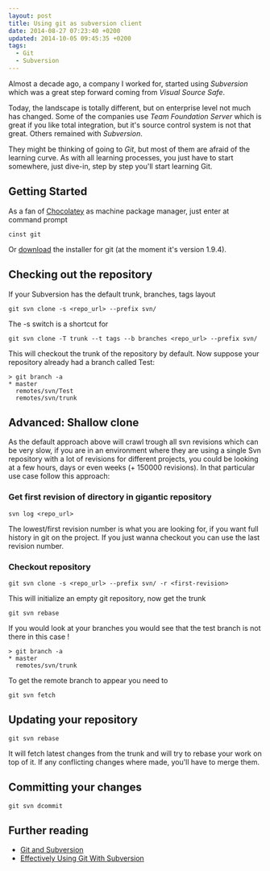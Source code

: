 ```yaml
---
layout: post
title: Using git as subversion client
date: 2014-08-27 07:23:40 +0200
updated: 2014-10-05 09:45:35 +0200
tags:
  - Git
  - Subversion
---
```


Almost a decade ago, a company I worked for, started using _Subversion_ which was a great step forward coming from _Visual Source Safe_.

Today, the landscape is totally different, but on enterprise level not much has changed. Some of the companies use _Team Foundation Server_ which is great if you like total integration, but it's source control system is not that great.
Others remained with _Subversion_.

They might be thinking of going to _Git_, but most of them are afraid of the learning curve. As with all learning processes, you just have to start somewhere, just dive-in, step by step you'll start learning Git.

## Getting Started

As a fan of [Chocolatey](http://chocolatey.org) as machine package manager, just enter at command prompt

```shell
cinst git
```

Or [download](http://msysgit.github.io) the installer for git (at the moment it's version 1.9.4).

## Checking out the repository

If your Subversion has the default trunk, branches, tags layout

```shell
git svn clone -s <repo_url> --prefix svn/
```

The -s switch is a shortcut for

```shell
git svn clone -T trunk --t tags --b branches <repo_url> --prefix svn/
```

This will checkout the trunk of the repository by default. Now suppose your repository already had a branch called Test:

```shell
> git branch -a
* master
  remotes/svn/Test
  remotes/svn/trunk
```

## Advanced: Shallow clone

As the default approach above will crawl trough all svn revisions which can be very slow, if you are in an environment where they are using a single Svn repository with a lot of revisions for different projects, you could be looking at a few hours, days or even weeks (+ 150000 revisions). In that particular use case follow this approach:

### Get first revision of directory in gigantic repository

```shell
svn log <repo_url>
```

The lowest/first revision number is what you are looking for, if you want full history in git on the project. If you just wanna checkout you can use the last revision number.

### Checkout repository

```shell
git svn clone -s <repo_url> --prefix svn/ -r <first-revision>
```

This will initialize an empty git repository, now get the trunk

```shell
git svn rebase
```

If you would look at your branches you would see that the test branch is not there in this case !

```shell
> git branch -a
* master
  remotes/svn/trunk
```

To get the remote branch to appear you need to

```shell
git svn fetch
```

## Updating your repository

```shell
git svn rebase
```

It will fetch latest changes from the trunk and will try to rebase your work on top of it. If any conflicting changes where made, you'll have to merge them.

## Committing your changes

```shell
git svn dcommit
```

## Further reading

- [Git and Subversion](http://git-scm.com/book/en/Git-and-Other-Systems-Git-and-Subversion)
- [Effectively Using Git With Subversion](http://viget.com/extend/effectively-using-git-with-subversion)
